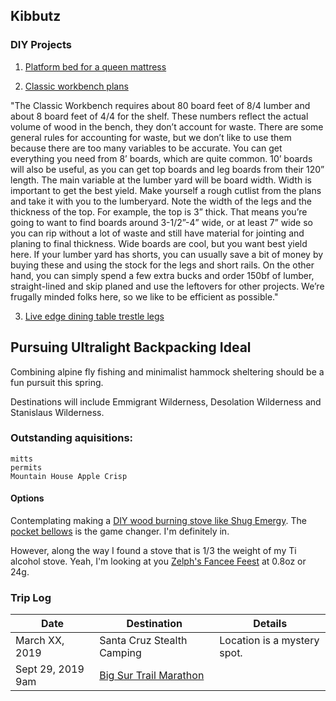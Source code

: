 ## Kibbutz

### DIY Projects

1. [Platform bed for a queen mattress](https://www.instructables.com/id/Cheap-easy-low-waste-platform-bed/)

2. [Classic workbench plans](https://www.benchcrafted.com/download-files/Classic_Workbench_Notes_BC1216.pdf)

 "The Classic Workbench requires about 80 board feet of 8/4 lumber and about 8
board feet of 4/4 for the shelf. These numbers reflect the actual volume of wood in the
bench, they don’t account for waste. There are some general rules for accounting for
waste, but we don’t like to use them because there are too many variables to be
accurate. You can get everything you need from 8’ boards, which are quite common. 10’
boards will also be useful, as you can get top boards and leg boards from their 120”
length. The main variable at the lumber yard will be board width. Width is important to
get the best yield. Make yourself a rough cutlist from the plans and take it with you to
the lumberyard. Note the width of the legs and the thickness of the top. For example,
the top is 3” thick. That means you’re going to want to find boards around 3-1/2”-4”
wide, or at least 7” wide so you can rip without a lot of waste and still have material for
jointing and planing to final thickness. Wide boards are cool, but you want best yield
here. If your lumber yard has shorts, you can usually save a bit of money by buying
these and using the stock for the legs and short rails. On the other hand, you can simply
spend a few extra bucks and order 150bf of lumber, straight-lined and skip planed and
use the leftovers for other projects. We’re frugally minded folks here, so we like to be
efficient as possible."

3. [Live edge dining table trestle legs](https://www.instructables.com/id/Cheap-easy-low-waste-trestle-table/)

## Pursuing Ultralight Backpacking Ideal

Combining alpine fly fishing and minimalist hammock sheltering should be a fun pursuit this spring. 

Destinations will include Emmigrant Wilderness, Desolation Wilderness and Stanislaus Wilderness.


### Outstanding aquisitions:

    mitts
    permits
    Mountain House Apple Crisp
        

#### Options

Contemplating making a [DIY wood burning stove like Shug Emergy](https://youtu.be/gSAXdYlfyqE). The [pocket bellows](https://smile.amazon.com/dp/B00LDSW5BA/ref=cm_sw_em_r_mt_dp_U_GGlCCbEQQFRE0) is the game changer. I'm definitely in.

However, along the way I found a stove that is 1/3 the weight of my Ti alcohol stove. Yeah, I'm looking at you [Zelph's Fancee Feest](http://www.woodgaz-stove.com/fancee-feest.php) at 0.8oz or 24g.


### Trip Log

Date  |  Destination |  Details
--------- | ------------------------ | ---------------------------
March XX, 2019 | Santa Cruz Stealth Camping |  Location is a mystery spot.
Sept 29, 2019 9am | [Big Sur Trail Marathon](https://raceroster.com/events/2019/20447/2019-big-sur-trail-marathon-half-marathon-5-mile) | 







